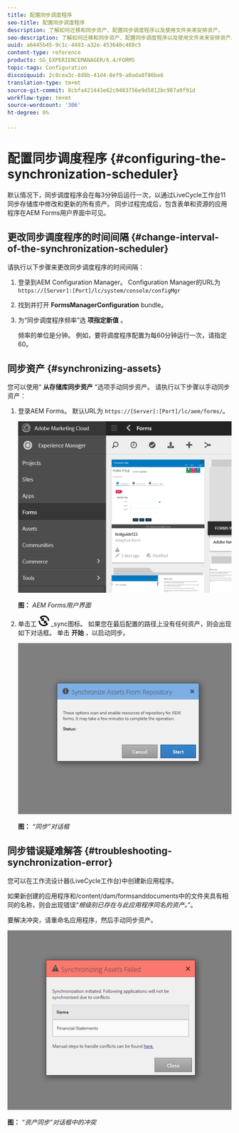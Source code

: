 ```yaml
---
title: 配置同步调度程序
seo-title: 配置同步调度程序
description: 了解如何迁移和同步资产、配置同步调度程序以及使用文件夹来安排资产。
seo-description: 了解如何迁移和同步资产、配置同步调度程序以及使用文件夹来安排资产。
uuid: a6445b45-9c1c-4483-a32e-453648c488c5
content-type: reference
products: SG_EXPERIENCEMANAGER/6.4/FORMS
topic-tags: Configuration
discoiquuid: 2c8cea3c-8d8b-41d4-8ef9-a0ada8f86be6
translation-type: tm+mt
source-git-commit: 8cbfa421443e62c0483756e9d5812bc987a9f91d
workflow-type: tm+mt
source-wordcount: '306'
ht-degree: 0%

---
```



# 配置同步调度程序 {#configuring-the-synchronization-scheduler}

默认情况下，同步调度程序会在每3分钟后运行一次，以通过LiveCycle工作台11同步存储库中修改和更新的所有资产。 同步过程完成后，包含表单和资源的应用程序在AEM Forms用户界面中可见。

## 更改同步调度程序的时间间隔 {#change-interval-of-the-synchronization-scheduler}

请执行以下步骤来更改同步调度程序的时间间隔：

1. 登录到AEM Configuration Manager。 Configuration Manager的URL为 `https://[Server]:[Port]/lc/system/console/configMgr`

1. 找到并打开 **FormsManagerConfiguration** bundle。

1. 为“同步调度程序频率”选 **项指定新值** 。

   频率的单位是分钟。 例如，要将调度程序配置为每60分钟运行一次，请指定60。

## 同步资产 {#synchronizing-assets}

您可以使用“ **从存储库同步资产** ”选项手动同步资产。 请执行以下步骤以手动同步资产：

1. 登录AEM Forms。 默认URL为 `https://[Server]:[Port]/lc/aem/forms/`。

   ![AEM Forms用户界面](assets/aem_forms_ui.png)

   **图：** *AEM Forms用户界面*

1. 单击工 ![具栏中的aem6forms](assets/aem6forms_sync.png) _sync图标。 如果您在最后配置的路径上没有任何资产，则会出现如下对话框。 单击 **开始** ，以启动同步。

   ![“同步”对话框](assets/migrate-and-syncronize.png)

   **图：** *“同步”对话框*

## 同步错误疑难解答 {#troubleshooting-synchronization-error}

您可以在工作流设计器(LiveCycle工作台)中创建新应用程序。

如果新创建的应用程序和/content/dam/formsanddocuments中的文件夹具有相同的名称，则会出现错误“*根级别已存在与此应用程序同名的资产。*”。

要解决冲突，请重命名应用程序，然后手动同步资产。

![“资产同步”对话框中的冲突](assets/sync-conflict.png)

**图：** *“资产同步”对话框中的冲突*

